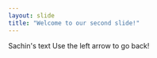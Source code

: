 ```yaml
---
layout: slide
title: "Welcome to our second slide!"
---
```

Sachin's text
Use the left arrow to go back!

